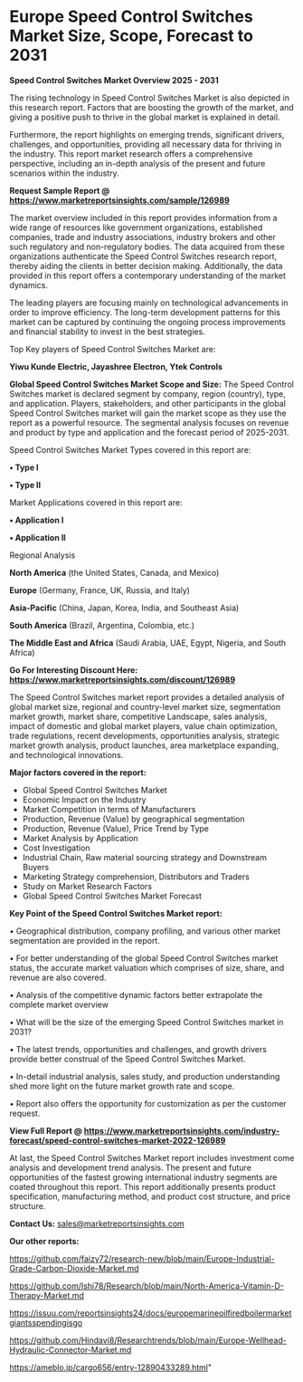 # Europe Speed Control Switches Market Size, Scope, Forecast to 2031

<Strong> Speed Control Switches Market Overview 2025 - 2031</strong>

The rising technology in Speed Control Switches Market is also depicted in this research report. Factors that are boosting the growth of the market, and giving a positive push to thrive in the global market is explained in detail.

Furthermore, the report highlights on emerging trends, significant drivers, challenges, and opportunities, providing all necessary data for thriving in the industry. This report market research offers a comprehensive perspective, including an in-depth analysis of the present and future scenarios within the industry.

<strong>Request Sample Report @ <a href=https://www.marketreportsinsights.com/sample/126989>https://www.marketreportsinsights.com/sample/126989</a></strong>

The market overview included in this report provides information from a wide range of resources like government organizations, established companies, trade and industry associations, industry brokers and other such regulatory and non-regulatory bodies. The data acquired from these organizations authenticate the Speed Control Switches research report, thereby aiding the clients in better decision making. Additionally, the data provided in this report offers a contemporary understanding of the market dynamics.

The leading players are focusing mainly on technological advancements in order to improve efficiency. The long-term development patterns for this market can be captured by continuing the ongoing process improvements and financial stability to invest in the best strategies.

Top Key players of Speed Control Switches Market are:

<strong>Yiwu Kunde Electric, Jayashree Electron, Ytek Controls</strong>

<strong><b>Global Speed Control Switches Market Scope and Size:</b></strong>
The Speed Control Switches market is declared segment by company, region (country), type, and application. Players, stakeholders, and other participants in the global Speed Control Switches market will gain the market scope as they use the report as a powerful resource. The segmental analysis focuses on revenue and product by type and application and the forecast period of 2025-2031.

Speed Control Switches Market Types covered in this report are:

<strong>• Type I

• Type II</strong>

Market Applications covered in this report are:

<strong>• Application I

• Application II</strong> 

Regional Analysis

<strong>North America</strong> (the United States, Canada, and Mexico)

<strong>Europe</strong> (Germany, France, UK, Russia, and Italy)

<strong>Asia-Pacific</strong> (China, Japan, Korea, India, and Southeast Asia)

<strong>South America</strong> (Brazil, Argentina, Colombia, etc.)

<strong>The Middle East and Africa</strong> (Saudi Arabia, UAE, Egypt, Nigeria, and South Africa)

<strong>Go For Interesting Discount Here: <a href=https://www.marketreportsinsights.com/discount/126989>https://www.marketreportsinsights.com/discount/126989</a></strong>

The Speed Control Switches market report provides a detailed analysis of global market size, regional and country-level market size, segmentation market growth, market share, competitive Landscape, sales analysis, impact of domestic and global market players, value chain optimization, trade regulations, recent developments, opportunities analysis, strategic market growth analysis, product launches, area marketplace expanding, and technological innovations.

<strong><b>Major factors covered in the report:</b></strong>
<ul>
  <li>Global Speed Control Switches Market </li>
  <li>Economic Impact on the Industry</li>
  <li>Market Competition in terms of Manufacturers</li>
  <li>Production, Revenue (Value) by geographical segmentation</li>
  <li>Production, Revenue (Value), Price Trend by Type</li>
  <li>Market Analysis by Application</li>
  <li>Cost Investigation</li>
  <li>Industrial Chain, Raw material sourcing strategy and Downstream Buyers</li>
  <li>Marketing Strategy comprehension, Distributors and Traders</li>
  <li>Study on Market Research Factors</li>
  <li>Global Speed Control Switches Market Forecast</li>
</ul>

<strong><b>Key Point of the Speed Control Switches Market report:</b></strong>

• Geographical distribution, company profiling, and various other market segmentation are provided in the report.

• For better understanding of the global Speed Control Switches market status, the accurate market valuation which comprises of size, share, and revenue are also covered.

• Analysis of the competitive dynamic factors better extrapolate the complete market overview

• What will be the size of the emerging Speed Control Switches market in 2031?

• The latest trends, opportunities and challenges, and growth drivers provide better construal of the Speed Control Switches Market.

• In-detail industrial analysis, sales study, and production understanding shed more light on the future market growth rate and scope.

• Report also offers the opportunity for customization as per the customer request.

<strong><b>View Full Report @ <a href=https://www.marketreportsinsights.com/industry-forecast/speed-control-switches-market-2022-126989>https://www.marketreportsinsights.com/industry-forecast/speed-control-switches-market-2022-126989</a></b></strong>


At last, the Speed Control Switches Market report includes investment come analysis and development trend analysis. The present and future opportunities of the fastest growing international industry segments are coated throughout this report. This report additionally presents product specification, manufacturing method, and product cost structure, and price structure.

<strong>Contact Us:</strong>
sales@marketreportsinsights.com

<strong>Our other reports:</strong>

<a href=https://github.com/faizy72/research-new/blob/main/Europe-Industrial-Grade-Carbon-Dioxide-Market.md>https://github.com/faizy72/research-new/blob/main/Europe-Industrial-Grade-Carbon-Dioxide-Market.md</a>

<a href=https://github.com/Ishi78/Research/blob/main/North-America-Vitamin-D-Therapy-Market.md>https://github.com/Ishi78/Research/blob/main/North-America-Vitamin-D-Therapy-Market.md</a>

<a href=https://issuu.com/reportsinsights24/docs/europemarineoilfiredboilermarketgiantsspendingisgo>https://issuu.com/reportsinsights24/docs/europemarineoilfiredboilermarketgiantsspendingisgo</a>

<a href=https://github.com/Hindavi8/Researchtrends/blob/main/Europe-Wellhead-Hydraulic-Connector-Market.md>https://github.com/Hindavi8/Researchtrends/blob/main/Europe-Wellhead-Hydraulic-Connector-Market.md</a>

<a href=https://ameblo.jp/cargo656/entry-12890433289.html>https://ameblo.jp/cargo656/entry-12890433289.html</a>"

